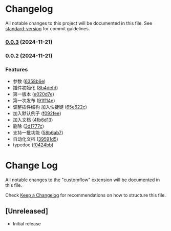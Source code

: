 # Changelog

All notable changes to this project will be documented in this file. See [standard-version](https://github.com/conventional-changelog/standard-version) for commit guidelines.

### [0.0.3](https://github.com/SvenZhao/custom-flow/compare/v0.0.2...v0.0.3) (2024-11-21)

### 0.0.2 (2024-11-21)


### Features

* 参数 ([6358b6e](https://github.com/SvenZhao/custom-flow/commit/6358b6e3c49803066247e66403db1dc413d3a240))
* 插件初始化 ([8b4defd](https://github.com/SvenZhao/custom-flow/commit/8b4defd3da10c587b1a790bde9e5466a7bc334e5))
* 第一版本 ([e020d7e](https://github.com/SvenZhao/custom-flow/commit/e020d7e702949682b66366978eb353e4e8e1b423))
* 第一次发布 ([91ff14e](https://github.com/SvenZhao/custom-flow/commit/91ff14e210826789b229bbc2d1b1463cf0daf57f))
* 调整插件结构 加入快捷键 ([65e622c](https://github.com/SvenZhao/custom-flow/commit/65e622c7588f42d5a151c6b2a6ae100302f357b2))
* 加入默认例子 ([f092fee](https://github.com/SvenZhao/custom-flow/commit/f092fee3bba34f47f948edbdb3a907930d6b55bf))
* 加入文档 ([4fb6d13](https://github.com/SvenZhao/custom-flow/commit/4fb6d13779ec0729240d7b47e2fa6f417a7d9330))
* 删除 ([3d1777c](https://github.com/SvenZhao/custom-flow/commit/3d1777cbfbaa74c72fa289608a8d508d1a8ea8ab))
* 支持一批功能 ([58b6ab7](https://github.com/SvenZhao/custom-flow/commit/58b6ab73b2b5fe7d54e33a69d7e5008ec9ade283))
* 自动化文档 ([39591d5](https://github.com/SvenZhao/custom-flow/commit/39591d55e5f33d86f3fe7b690bf9f7c48b8e0167))
* typedoc ([f0424bb](https://github.com/SvenZhao/custom-flow/commit/f0424bb67313b1650bfecbccc589fa34cb0c88ee))

# Change Log

All notable changes to the "customflow" extension will be documented in this file.

Check [Keep a Changelog](http://keepachangelog.com/) for recommendations on how to structure this file.

## [Unreleased]

- Initial release